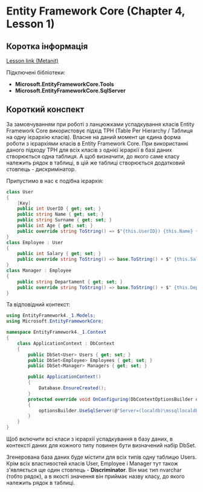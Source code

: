 # Entity Framework Core (Chapter 4, Lesson 1)

## Коротка інформація
[Lesson link (Metanit)](https://metanit.com/sharp/entityframeworkcore/4.1.php)

Підключені бібліотеки:

* **Microsoft.EntityFrameworkCore.Tools**
* **Microsoft.EntityFrameworkCore.SqlServer**

## Короткий конспект

За замовчуванням при роботі з ланцюжками успадкування класів Entity Framework Core використовує підхід TPH 
(Table Per Hierarchy / Таблиця на одну ієрархію класів). Власне на даний момент це єдина форма роботи з ієрархіями класів 
в Entity Framework Core. При використанні даного підходу TPH для всіх класів з однієї ієрархії в базі даних створюється одна таблиця. 
А щоб визначити, до якого саме класу належить рядок в таблиці, в цій же таблиці створюється додатковий стовпець - дискримінатор.

Припустимо в нас є подібна ієрархія:
```csharp
class User
{
    [Key]
    public int UserID { get; set; }
    public string Name { get; set; }
    public string Surname { get; set; }
    public int Age { get; set; }
    public override string ToString() => $"{this.UserID}) {this.Name} {this.Surname} {this.Age}";
}
class Employee : User
{
    public int Salary { get; set; }
    public override string ToString() => base.ToString() + $" {this.Salary}";
}
class Manager : Employee
{
    public string Departament { get; set; }
    public override string ToString() => base.ToString() + $" {this.Departament}";
}
```
Та відповідний контекст:
```csharp
using EntityFramework4._1.Models;
using Microsoft.EntityFrameworkCore;

namespace EntityFramework4._1.Context
{
    class ApplicationContext : DbContext
    {
        public DbSet<User> Users { get; set; }
        public DbSet<Employee> Employees { get; set; }
        public DbSet<Manager> Managers { get; set; }

        public ApplicationContext()
        {
            Database.EnsureCreated();
        }
        protected override void OnConfiguring(DbContextOptionsBuilder optionsBuilder)
        {
            optionsBuilder.UseSqlServer(@"Server=(localdb)\mssqllocaldb;Database=EF4.1;Trusted_Connection=True;");
        }
    }
}
```

Щоб включити всі класи з ієрархії успадкування в базу даних, в контексті даних для кожного типу повинен бути визначений набір DbSet.

Згенерована база даних буде містити для всіх типів одну таблицю Users. Крім всіх властивостей класів User, Employee і Manager тут також 
з'являється ще один стовпець - **Discriminator**. Він має тип nvarchar (тобто рядок), а в якості значення він приймає назву класу, до якого належить рядок в таблиці.

